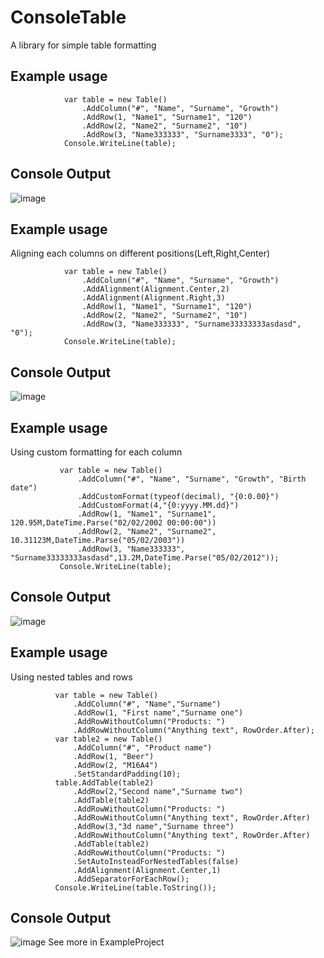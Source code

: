 # ConsoleTable
A library for simple table formatting
## Example usage
```
            var table = new Table()
                .AddColumn("#", "Name", "Surname", "Growth")
                .AddRow(1, "Name1", "Surname1", "120")
                .AddRow(2, "Name2", "Surname2", "10")
                .AddRow(3, "Name333333", "Surname3333", "0");
            Console.WriteLine(table);
```
## Console Output
![image](https://user-images.githubusercontent.com/84572791/185746912-9ce2d5c6-0706-48ea-94a7-9022c7577dc3.png)

## Example usage
Aligning each columns on different positions(Left,Right,Center)
```
            var table = new Table()
                .AddColumn("#", "Name", "Surname", "Growth")
                .AddAlignment(Alignment.Center,2)
                .AddAlignment(Alignment.Right,3)
                .AddRow(1, "Name1", "Surname1", "120")
                .AddRow(2, "Name2", "Surname2", "10")
                .AddRow(3, "Name333333", "Surname33333333asdasd", "0");
            Console.WriteLine(table);
 ```
 ## Console Output
![image](https://user-images.githubusercontent.com/84572791/185746902-bbbe7d35-0156-45ff-b89d-11fce8bf5a53.png)
 ## Example usage
 Using custom formatting for each column
 ```
            var table = new Table()
                .AddColumn("#", "Name", "Surname", "Growth", "Birth date")
                .AddCustomFormat(typeof(decimal), "{0:0.00}")
                .AddCustomFormat(4,"{0:yyyy.MM.dd}")
                .AddRow(1, "Name1", "Surname1", 120.95M,DateTime.Parse("02/02/2002 00:00:00"))
                .AddRow(2, "Name2", "Surname2", 10.31123M,DateTime.Parse("05/02/2003"))
                .AddRow(3, "Name333333", "Surname33333333asdasd",13.2M,DateTime.Parse("05/02/2012"));
            Console.WriteLine(table);
  ```
  ## Console Output
  ![image](https://user-images.githubusercontent.com/84572791/185746879-8730c647-bb74-453e-a058-1a1ddd20a07e.png)
  ## Example usage
  Using nested tables and rows
  ```
            var table = new Table()
                .AddColumn("#", "Name","Surname")
                .AddRow(1, "First name","Surname one")
                .AddRowWithoutColumn("Products: ")
                .AddRowWithoutColumn("Anything text", RowOrder.After);
            var table2 = new Table()
                .AddColumn("#", "Product name")
                .AddRow(1, "Beer")
                .AddRow(2, "M16A4")
                .SetStandardPadding(10);
            table.AddTable(table2)
                .AddRow(2,"Second name","Surname two")
                .AddTable(table2)
                .AddRowWithoutColumn("Products: ")
                .AddRowWithoutColumn("Anything text", RowOrder.After)
                .AddRow(3,"3d name","Surname three")
                .AddRowWithoutColumn("Anything text", RowOrder.After)
                .AddTable(table2)
                .AddRowWithoutColumn("Products: ")
                .SetAutoInsteadForNestedTables(false)
                .AddAlignment(Alignment.Center,1)
                .AddSeparatorForEachRow();
            Console.WriteLine(table.ToString());
  ```
  ## Console Output
  ![image](https://user-images.githubusercontent.com/84572791/185747348-86086287-9cd3-4541-a269-8cd783e86434.png)
See more in ExampleProject
